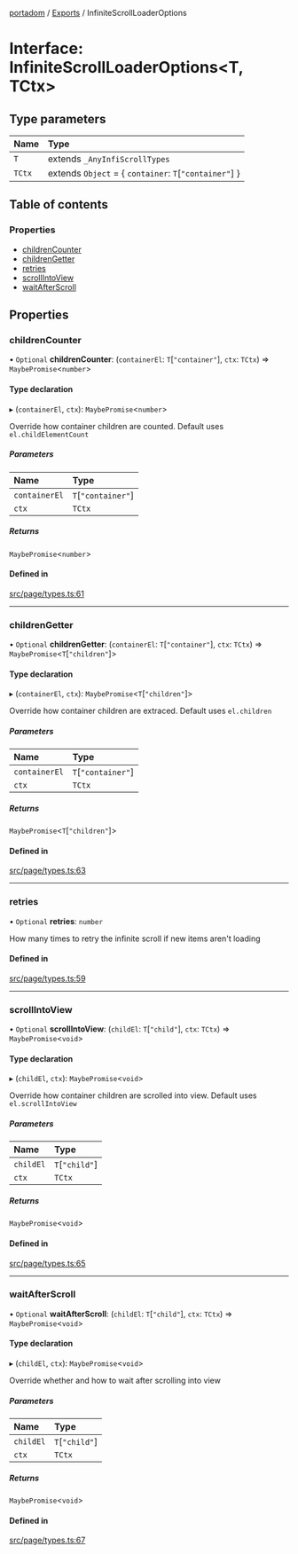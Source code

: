 [portadom](../README.md) / [Exports](../modules.md) / InfiniteScrollLoaderOptions

# Interface: InfiniteScrollLoaderOptions<T, TCtx\>

## Type parameters

| Name | Type |
| :------ | :------ |
| `T` | extends `_AnyInfiScrollTypes` |
| `TCtx` | extends `Object` = { `container`: `T`[``"container"``]  } |

## Table of contents

### Properties

- [childrenCounter](InfiniteScrollLoaderOptions.md#childrencounter)
- [childrenGetter](InfiniteScrollLoaderOptions.md#childrengetter)
- [retries](InfiniteScrollLoaderOptions.md#retries)
- [scrollIntoView](InfiniteScrollLoaderOptions.md#scrollintoview)
- [waitAfterScroll](InfiniteScrollLoaderOptions.md#waitafterscroll)

## Properties

### childrenCounter

• `Optional` **childrenCounter**: (`containerEl`: `T`[``"container"``], `ctx`: `TCtx`) => `MaybePromise`<`number`\>

#### Type declaration

▸ (`containerEl`, `ctx`): `MaybePromise`<`number`\>

Override how container children are counted. Default uses `el.childElementCount`

##### Parameters

| Name | Type |
| :------ | :------ |
| `containerEl` | `T`[``"container"``] |
| `ctx` | `TCtx` |

##### Returns

`MaybePromise`<`number`\>

#### Defined in

[src/page/types.ts:61](https://github.com/JuroOravec/portadom/blob/4a85752/src/page/types.ts#L61)

___

### childrenGetter

• `Optional` **childrenGetter**: (`containerEl`: `T`[``"container"``], `ctx`: `TCtx`) => `MaybePromise`<`T`[``"children"``]\>

#### Type declaration

▸ (`containerEl`, `ctx`): `MaybePromise`<`T`[``"children"``]\>

Override how container children are extraced. Default uses `el.children`

##### Parameters

| Name | Type |
| :------ | :------ |
| `containerEl` | `T`[``"container"``] |
| `ctx` | `TCtx` |

##### Returns

`MaybePromise`<`T`[``"children"``]\>

#### Defined in

[src/page/types.ts:63](https://github.com/JuroOravec/portadom/blob/4a85752/src/page/types.ts#L63)

___

### retries

• `Optional` **retries**: `number`

How many times to retry the infinite scroll if new items aren't loading

#### Defined in

[src/page/types.ts:59](https://github.com/JuroOravec/portadom/blob/4a85752/src/page/types.ts#L59)

___

### scrollIntoView

• `Optional` **scrollIntoView**: (`childEl`: `T`[``"child"``], `ctx`: `TCtx`) => `MaybePromise`<`void`\>

#### Type declaration

▸ (`childEl`, `ctx`): `MaybePromise`<`void`\>

Override how container children are scrolled into view. Default uses `el.scrollIntoView`

##### Parameters

| Name | Type |
| :------ | :------ |
| `childEl` | `T`[``"child"``] |
| `ctx` | `TCtx` |

##### Returns

`MaybePromise`<`void`\>

#### Defined in

[src/page/types.ts:65](https://github.com/JuroOravec/portadom/blob/4a85752/src/page/types.ts#L65)

___

### waitAfterScroll

• `Optional` **waitAfterScroll**: (`childEl`: `T`[``"child"``], `ctx`: `TCtx`) => `MaybePromise`<`void`\>

#### Type declaration

▸ (`childEl`, `ctx`): `MaybePromise`<`void`\>

Override whether and how to wait after scrolling into view

##### Parameters

| Name | Type |
| :------ | :------ |
| `childEl` | `T`[``"child"``] |
| `ctx` | `TCtx` |

##### Returns

`MaybePromise`<`void`\>

#### Defined in

[src/page/types.ts:67](https://github.com/JuroOravec/portadom/blob/4a85752/src/page/types.ts#L67)

